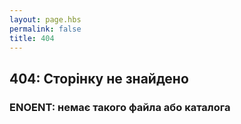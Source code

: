 ```yaml
---
layout: page.hbs
permalink: false
title: 404
---
```


## 404: Сторінку не знайдено

### ENOENT: немає такого файла або каталога
